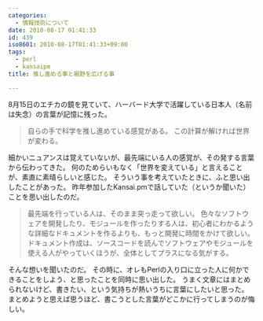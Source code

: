 ```yaml
---
categories:
  - 情報技術について
date: 2010-08-17 01:41:33
id: 439
iso8601: 2010-08-17T01:41:33+09:00
tags:
  - perl
  - kansaipm
title: 推し進める事と裾野を広げる事

---
```


<p>8月15日のエチカの鏡を見ていて、ハーバード大学で活躍している日本人（名前は失念）の言葉が記憶に残った。</p>

<blockquote>自らの手で科学を推し進めている感覚がある。
この計算が解ければ世界が変わる。</blockquote>

<p>細かいニュアンスは覚えていないが、最先端にいる人の感覚が、その発する言葉から伝わってきた。
何のためらいもなく「世界を変えている」と言えることが、素直に素晴らしいと感じた。
そういう事を考えていたときに、ふと思い出したことがあった。
昨年参加したKansai.pmで話していた（というか聞いた）ことを思い出したのだ。</p>

<blockquote>最先端を行っている人は、そのまま突っ走って欲しい。
色々なソフトウェアを開発したり、モジュールを作ったりする人は、初心者にわかるような詳細なドキュメントを作るよりも、もっと開発に時間をかけて欲しい。
ドキュメント作成は、ソースコードを読んでソフトウェアやモジュールを使える人がやっていくほうが、全体としてプラスになる気がする。
</blockquote>

<p>そんな想いを聞いたのだ。
その時に、オレもPerlの入り口に立った人に何かできることをしよう、と思ったことを同時に思い出した。
うまく文章にはまとめられないけど、書きたい、という気持ちが熱いうちに言葉にしたいと思った。
まとめようと思えば思うほど、書こうとした言葉がどこかに行ってしまうのが悔しい。</p>
    	